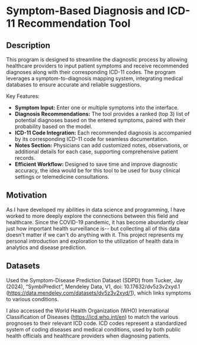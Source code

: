 # Symptom-Based Diagnosis and ICD-11 Recommendation Tool
## Description 
This program is designed to streamline the diagnostic process by allowing healthcare providers to input patient symptoms and receive recommended diagnoses along with their corresponding ICD-11 codes. The program leverages a symptom-to-diagnosis mapping system, integrating medical databases to ensure accurate and reliable suggestions. 

Key Features:
- **Symptom Input:** Enter one or multiple symptoms into the interface. 
- **Diagnosis Recommendations:** The tool provides a ranked (top 3) list of potential diagnoses based on the entered symptoms, paired with their probability based on the model. 
- **ICD-11 Code Integration:** Each recommended diagnosis is accompanied by its corresponding ICD-11 code for seamless documentation.
- **Notes Section:** Physicians can add customized notes, observations, or additional details for each case, supporting comprehensive patient records.
- **Efficient Workflow:** Designed to save time and improve diagnostic accuracy, the idea would be for this tool to be used for busy clinical settings or telemedicine consultations.

## Motivation 
As I have developed my abilities in data science and programming, I have worked to more deeply explore the connections between this field and healthcare. Since the COVID-19 pandemic, it has become abundantly clear just how important health surveillance is-- but collecting all of this data doesn't matter if we can't do anything with it. This project represents my personal introduction and exploration to the utilization of health data in analytics and disease prediction.

## Datasets
Used the Symptom-Disease Prediction Dataset (SDPD) from Tucker, Jay (2024), “SymbiPredict”, Mendeley Data, V1, doi: 10.17632/dv5z3v2xyd.1 (https://data.mendeley.com/datasets/dv5z3v2xyd/1), which links symptoms to various conditions. 

I also accessed the World Health Organization (WHO) International Classification of Diseases (https://icd.who.int/en) to match the various prognoses to their relevant ICD code. 
ICD codes represent a standardized system of coding diseases and medical conditions, used by both public health officials and healthcare providers when diagnosing patients. 


